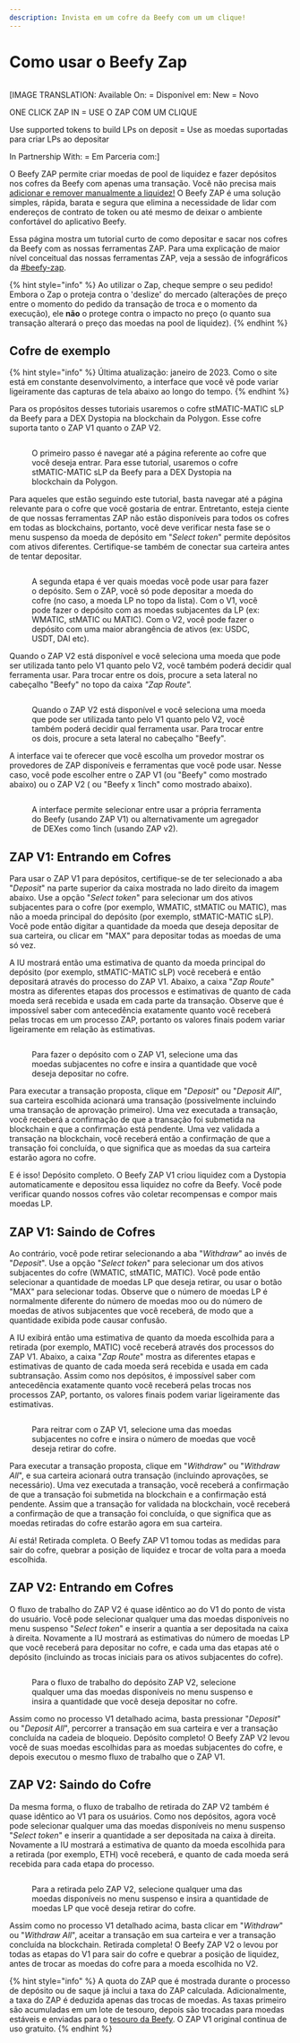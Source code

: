 ```yaml
---
description: Invista em um cofre da Beefy com um um clique!
---
```


# Como usar o Beefy Zap

<figure><img src="../../.gitbook/assets/image (43).png" alt=""><figcaption></figcaption></figure>

\[IMAGE TRANSLATION:        Available On: = Disponível em:             New = Novo

ONE CLICK ZAP IN = USE O ZAP COM UM CLIQUE

Use supported tokens to build LPs on deposit = Use as moedas suportadas para criar LPs ao depositar

In Partnership With: = Em Parceria com:]

O Beefy ZAP permite criar moedas de pool de liquidez e fazer depósitos nos cofres da Beefy com apenas uma transação. Você não precisa mais [adicionar e remover manualmente a liquidez!](how-to-add-remove-liquidity.md) O Beefy ZAP é uma solução simples, rápida, barata e segura que elimina a necessidade de lidar com endereços de contrato de token ou até mesmo de deixar o ambiente confortável do aplicativo Beefy.

Essa página mostra um tutorial curto de como depositar e sacar nos cofres da Beefy com as nossas ferramentas ZAP. Para uma explicação de maior nível conceitual das nossas ferramentas ZAP, veja a sessão de infográficos da [#beefy-zap](../infographics.md#beefy-zap "mention").

{% hint style="info" %}
Ao utilizar o Zap, cheque sempre o seu pedido! Embora o Zap o proteja contra o 'deslize' do mercado (alterações de preço entre o momento do pedido da transação de troca e o momento da execução), ele **não** o protege contra o impacto no preço (o quanto sua transação alterará o preço das moedas na pool de liquidez).
{% endhint %}

## Cofre de exemplo

{% hint style="info" %}
Última atualização: janeiro de 2023. Como o site está em constante desenvolvimento, a interface que você vê pode variar ligeiramente das capturas de tela abaixo ao longo do tempo.
{% endhint %}

Para os propósitos desses tutoriais usaremos o cofre stMATIC-MATIC sLP da Beefy para a DEX Dystopia na blockchain da Polygon. Esse cofre suporta tanto o ZAP V1 quanto o ZAP V2.

<figure><img src="../../.gitbook/assets/image (27).png" alt=""><figcaption><p>O primeiro passo é navegar até a página referente ao cofre que você deseja entrar. Para esse tutorial, usaremos o cofre stMATIC-MATIC sLP da Beefy para a DEX Dystopia na blockchain da Polygon.</p></figcaption></figure>

Para aqueles que estão seguindo este tutorial, basta navegar até a página relevante para o cofre que você gostaria de entrar. Entretanto, esteja ciente de que nossas ferramentas ZAP não estão disponíveis para todos os cofres em todas as blockchains, portanto, você deve verificar nesta fase se o menu suspenso da moeda de depósito em "_Select token_" permite depósitos com ativos diferentes. Certifique-se também de conectar sua carteira antes de tentar depositar.

<figure><img src="../../.gitbook/assets/image (45).png" alt=""><figcaption><p>A segunda etapa é ver quais moedas você pode usar para fazer o depósito. Sem o ZAP, você só pode depositar a moeda do cofre (no caso, a moeda LP no topo da lista). Com o V1, você pode fazer o depósito com as moedas subjacentes da LP (ex: WMATIC, stMATIC ou MATIC). Com o V2, você pode fazer o depósito com uma maior abrangência de ativos (ex: USDC, USDT, DAI etc).</p></figcaption></figure>

Quando o ZAP V2 está disponível e você seleciona uma moeda que pode ser utilizada tanto pelo V1 quanto pelo V2, você também poderá decidir qual ferramenta usar. Para trocar entre os dois, procure a seta lateral no cabeçalho "Beefy" no topo da caixa _"Zap Route"._

<figure><img src="../../.gitbook/assets/image (41).png" alt=""><figcaption><p>Quando o ZAP V2 está disponível e você seleciona uma moeda que pode ser utilizada tanto pelo V1 quanto pelo V2, você também poderá decidir qual ferramenta usar. Para trocar entre os dois, procure a seta lateral no cabeçalho "Beefy".</p></figcaption></figure>

A interface vai te oferecer que você escolha um provedor mostrar os provedores de ZAP disponíveis e ferramentas que você pode usar. Nesse caso, você pode escolher entre o ZAP V1 (ou "Beefy" como mostrado abaixo) ou o ZAP V2 ( ou "Beefy x 1inch" como mostrado abaixo).

<figure><img src="../../.gitbook/assets/image (49).png" alt=""><figcaption><p>A interface permite selecionar entre usar a própria ferramenta do Beefy (usando ZAP V1) ou alternativamente um agregador de DEXes como 1inch (usando ZAP v2).</p></figcaption></figure>

## ZAP V1: Entrando em Cofres

Para usar o ZAP V1 para depósitos, certifique-se de ter selecionado a aba "_Deposit_" na parte superior da caixa mostrada no lado direito da imagem abaixo. Use a opção "_Select token_" para selecionar um dos ativos subjacentes para o cofre (por exemplo, WMATIC, stMATIC ou MATIC), mas não a moeda principal do depósito (por exemplo, stMATIC-MATIC sLP). Você pode então digitar a quantidade da moeda que deseja depositar de sua carteira, ou clicar em "MAX" para depositar todas as moedas de uma só vez.

A IU mostrará então uma estimativa de quanto da moeda principal do depósito (por exemplo, stMATIC-MATIC sLP) você receberá e então depositará através do processo do ZAP V1. Abaixo, a caixa "_Zap Route_" mostra as diferentes etapas dos processos e estimativas de quanto de cada moeda será recebida e usada em cada parte da transação. Observe que é impossível saber com antecedência exatamente quanto você receberá pelas trocas em um processo ZAP, portanto os valores finais podem variar ligeiramente em relação às estimativas.

<figure><img src="../../.gitbook/assets/image (38).png" alt=""><figcaption><p>Para fazer o depósito com o ZAP V1, selecione uma das moedas subjacentes no cofre e insira a quantidade que você deseja depositar no cofre.</p></figcaption></figure>

Para executar a transação proposta, clique em "_Deposit_" ou "_Deposit All_", sua carteira escolhida acionará uma transação (possivelmente incluindo uma transação de aprovação primeiro). Uma vez executada a transação, você receberá a confirmação de que a transação foi submetida na blockchain e que a confirmação está pendente. Uma vez validada a transação na blockchain, você receberá então a confirmação de que a transação foi concluída, o que significa que as moedas da sua carteira estarão agora no cofre.

E é isso! Depósito completo. O Beefy ZAP V1 criou liquidez com a Dystopia automaticamente e depositou essa liquidez no cofre da Beefy. Você pode verificar quando nossos cofres vão coletar recompensas e compor mais moedas LP.

## ZAP V1: Saindo de Cofres

Ao contrário, você pode retirar selecionando a aba "_Withdraw_" ao invés de "_Deposit_". Use a opção "_Select token_" para selecionar um dos ativos subjacentes do cofre (WMATIC, stMATIC, MATIC). Você pode então selecionar a quantidade de moedas LP que deseja retirar, ou usar o botão "MAX" para selecionar todas. Observe que o número de moedas LP é normalmente diferente do número de moedas moo ou do número de moedas de ativos subjacentes que você receberá, de modo que a quantidade exibida pode causar confusão.

A IU exibirá então uma estimativa de quanto da moeda escolhida para a retirada (por exemplo, MATIC) você receberá através dos processos do ZAP V1. Abaixo, a caixa "_Zap Route_" mostra as diferentes etapas e estimativas de quanto de cada moeda será recebida e usada em cada subtransação. Assim como nos depósitos, é impossível saber com antecedência exatamente quanto você receberá pelas trocas nos processos ZAP, portanto, os valores finais podem variar ligeiramente das estimativas.

<figure><img src="../../.gitbook/assets/image (29).png" alt=""><figcaption><p>Para reitrar com o ZAP V1, selecione uma das moedas subjacentes no cofre e insira o número de moedas que você deseja retirar do cofre.</p></figcaption></figure>

Para executar a transação proposta, clique em "_Withdraw_" ou "_Withdraw All_", e sua carteira acionará outra transação (incluindo aprovações, se necessário). Uma vez executada a transação, você receberá a confirmação de que a transação foi submetida na blockchain e a confirmação está pendente. Assim que a transação for validada na blockchain, você receberá a confirmação de que a transação foi concluída, o que significa que as moedas retiradas do cofre estarão agora em sua carteira.

Aí está! Retirada completa. O Beefy ZAP V1 tomou todas as medidas para sair do cofre, quebrar a posição de liquidez e trocar de volta para a moeda escolhida.

## ZAP V2: Entrando em Cofres

O fluxo de trabalho do ZAP V2 é quase idêntico ao do V1 do ponto de vista do usuário. Você pode selecionar qualquer uma das moedas disponíveis no menu suspenso "_Select token_" e inserir a quantia a ser depositada na caixa à direita. Novamente a IU mostrará as estimativas do número de moedas LP que você receberá para depositar no cofre, e cada uma das etapas até o depósito (incluindo as trocas iniciais para os ativos subjacentes do cofre).

<figure><img src="../../.gitbook/assets/image (24).png" alt=""><figcaption><p>Para o fluxo de trabalho do depósito ZAP V2, selecione qualquer uma das moedas disponíveis no menu suspenso e insira a quantidade que você deseja depositar no cofre.</p></figcaption></figure>

Assim como no processo V1 detalhado acima, basta pressionar "_Deposit_" ou "_Deposit All_", percorrer a transação em sua carteira e ver a transação concluída na cadeia de bloqueio. Depósito completo! O Beefy ZAP V2 levou você de suas moedas escolhidas para as moedas subjacentes do cofre, e depois executou o mesmo fluxo de trabalho que o ZAP V1.

## ZAP V2: Saindo do Cofre

Da mesma forma, o fluxo de trabalho de retirada do ZAP V2 também é quase idêntico ao V1 para os usuários. Como nos depósitos, agora você pode selecionar qualquer uma das moedas disponíveis no menu suspenso "_Select token_" e inserir a quantidade a ser depositada na caixa à direita. Novamente a IU mostrará a estimativa de quanto da moeda escolhida para a retirada (por exemplo, ETH) você receberá, e quanto de cada moeda será recebida para cada etapa do processo.

<figure><img src="../../.gitbook/assets/image (56).png" alt=""><figcaption><p>Para a retirada pelo ZAP V2, selecione qualquer uma das moedas disponíveis no menu suspenso e insira a quantidade de moedas LP que você deseja retirar do cofre.</p></figcaption></figure>

Assim como no processo V1 detalhado acima, basta clicar em "_Withdraw_" ou "_Withdraw All_", aceitar a transação em sua carteira e ver a transação concluída na blockchain. Retirada completa! O Beefy ZAP V2 o levou por todas as etapas do V1 para sair do cofre e quebrar a posição de liquidez, antes de trocar as moedas do cofre para a moeda escolhida no V2.

{% hint style="info" %}
A quota do ZAP que é mostrada durante o processo de depósito ou de saque já inclui a taxa do ZAP calculada. Adicionalmente, a taxa do ZAP é deduzida apenas das trocas de moedas. As taxas primeiro são acumuladas em um lote de tesouro, depois são trocadas para moedas estáveis e enviadas para o [tesouro da Beefy](https://app.beefy.com/treasury). O ZAP V1 original continua de uso gratuito.
{% endhint %}
